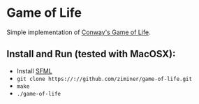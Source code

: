 # Game of Life

Simple implementation of [Conway's Game of Life](http://en.wikipedia.org/wiki/Conway's_Game_of_Life).

## Install and Run (tested with MacOSX):
* Install [SFML](www.sfml-dev.org)
* `git clone https://://github.com/ziminer/game-of-life.git`
* `make`
* `./game-of-life`


